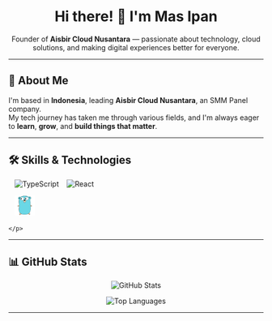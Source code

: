 <h1 align="center">Hi there! 👋 I'm Mas Ipan</h1>

<p align="center">
  Founder of <b>Aisbir Cloud Nusantara</b> — passionate about technology, cloud solutions, and making digital experiences better for everyone.
</p>

---

## 📌 About Me

I'm based in **Indonesia**, leading **Aisbir Cloud Nusantara**, an SMM Panel company.  
My tech journey has taken me through various fields, and I'm always eager to **learn**, **grow**, and **build things that matter**.

---

## 🛠️ Skills & Technologies

<p align="center">

  &nbsp;&nbsp;
  <img src="https://cdn.jsdelivr.net/gh/devicons/devicon/icons/typescript/typescript-original.svg" height="40" alt="TypeScript" />
  &nbsp;&nbsp;
  <img src="https://cdn.jsdelivr.net/gh/devicons/devicon/icons/react/react-original.svg" height="40" alt="React" />

  &nbsp;&nbsp;
    <img src="https://raw.githubusercontent.com/devicons/devicon/54cfe13ac10eaa1ef817a343ab0a9437eb3c2e08/icons/go/go-original.svg" height="40" alt="JavaScript" />
    
    </p>
---

## 📊 GitHub Stats

<p align="center">
  <img src="https://github-readme-stats.vercel.app/api?username=promptdrake&show_icons=true&theme=radical" alt="GitHub Stats" />
</p>

<p align="center">
  <img src="https://github-readme-stats.vercel.app/api/top-langs?username=promptdrake&locale=en&hide_title=false&layout=compact&card_width=320&langs_count=5&theme=dracula&hide_border=false&order=2" alt="Top Languages" />
</p>

---
